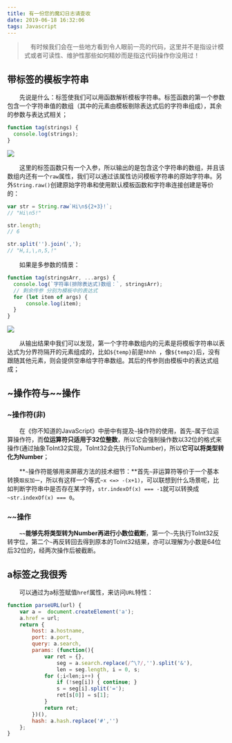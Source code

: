 ```yaml
---
title: 有一份您的魔幻日志请查收
date: 2019-06-18 16:32:06
tags: Javascript
---
```


> &emsp;有时候我们会在一些地方看到令人眼前一亮的代码，这里并不是指设计模式或者可读性、维护性那些如何精妙而是指这代码操作你没用过！

<escape><!-- more --></escape>

## 带标签的模板字符串

&emsp;&emsp;先说是什么：标签使我们可以用函数解析模板字符串。标签函数的第一个参数包含一个字符串值的数组（其中的元素由模板剔除表达式后的字符串组成），其余的参数与表达式相关；

```javascript
function tag(strings) {
  console.log(strings);
}
```

![](tag.jpg)

&emsp;&emsp;这里的标签函数只有一个入参，所以输出的是包含这个字符串的数组，并且该数组内还有一个`raw`属性，我们可以通过该属性访问模板字符串的原始字符串。另外`String.raw()`创建原始字符串和使用默认模板函数和字符串连接创建是等价的：

```javascript
var str = String.raw`Hi\n${2+3}!`;
// "Hi\n5!"

str.length;
// 6

str.split('').join(',');
// "H,i,\,n,5,!"
```

&emsp;&emsp;如果是多参数的情景：

```javascript
function tag(stringsArr, ...args) {
  console.log(`字符串(排除表达式)数组：`, stringsArr);
  // 剩余传参 分别为模板中的表达式
  for (let item of args) {
      console.log(item);
  }
}
```

![](multiTag.jpg)

&emsp;&emsp;从输出结果中我们可以发现，第一个字符串数组内的元素是将模板字符串以表达式为分界符隔开的元素组成的，比如`${temp}`前是`hhhh `，像`${temp2}`后，没有跟随其他元素，则会提供空串给字符串数组。其后的传参则由模板中的表达式组成；

## ~操作符与~~操作

### ~操作符(非)

&emsp;&emsp;在《你不知道的JavaScript》中册中有提及`~`操作符的使用，首先`~`属于位运算操作符，而**位运算符只适用于32位整数**，所以它会强制操作数以32位的格式来操作(通过抽象ToInt32实现，ToInt32会先执行ToNumber)，所以**它可以将类型转化为Number**；

&emsp;&emsp;**`~`操作符能够用来屏蔽方法的技术细节：**首先`~`非运算符等价于一个基本转换`取反加一`，所以有这样一个等式`~x <=> -(x+1)`，可以联想到什么场景呢，比如判断字符串中是否存在某字符，`str.indexOf(x) === -1`就可以转换成`~str.indexOf(x) === 0`。

### ~~操作

&emsp;&emsp;**`~~`能够先将类型转为Number再进行小数位截断**，第一个`~`先执行ToInt32反转字位，第二个`~`再反转回去得到原本的ToInt32结果，亦可以理解为小数是64位后32位的，经两次操作后被截断。

## a标签之我很秀

&emsp;&emsp;可以通过为a标签赋值`href`属性，来访问`URL`特性：

```javascript
function parseURL(url) {
    var a =  document.createElement('a');
    a.href = url;
    return {
        host: a.hostname,
        port: a.port,
        query: a.search,
        params: (function(){
            var ret = {},
                seg = a.search.replace(/^\?/,'').split('&'),
                len = seg.length, i = 0, s;
            for (;i<len;i++) {
                if (!seg[i]) { continue; }
                s = seg[i].split('=');
                ret[s[0]] = s[1];
            }
            return ret;
        })(),
        hash: a.hash.replace('#','')
    };
}
```